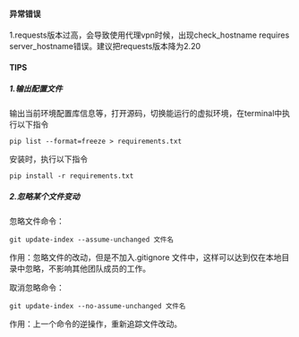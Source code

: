 #### 异常错误

1.requests版本过高，会导致使用代理vpn时候，出现check_hostname requires server_hostname错误。建议把requests版本降为2.20



#### TIPS

##### 1.输出配置文件

输出当前环境配置库信息等，打开源码，切换能运行的虚拟环境，在terminal中执行以下指令

```
pip list --format=freeze > requirements.txt
```

安装时，执行以下指令

```
pip install -r requirements.txt
```



##### 2.忽略某个文件变动

忽略文件命令：

```
git update-index --assume-unchanged 文件名
```

作用：忽略文件的改动，但是不加入.gitignore 文件中，这样可以达到仅在本地目录中忽略，不影响其他团队成员的工作。

取消忽略命令：

```
git update-index --no-assume-unchanged 文件名
```

作用：上一个命令的逆操作，重新追踪文件改动。
